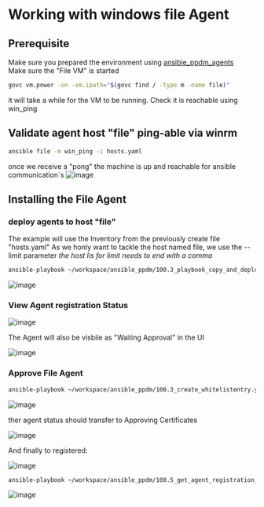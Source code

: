 # Working with windows file Agent
## Prerequisite

Make sure you prepared the environment using [ansible_ppdm_agents](./01.0_ansible_ppdm_agents.md)   
Make sure the "File VM" is started
```bash
govc vm.power -on -vm.ipath="$(govc find / -type m -name file)"
```
it will take a while for the VM to be running. Check it is reachable using win_ping

## Validate agent host "file"  ping-able via winrm

```bash
ansible file -m win_ping -i hosts.yaml
```
once we receive a "pong" the machine is up and reachable for ansible communication´s
![image](https://github.com/bob-builds-labs/bob-builds-labs.github.io/assets/8255007/c0b0f729-77e4-4bcb-b01b-bb4f8780a802)

## Installing the File Agent

### deploy agents to host "file"
The example will use the Inventory from the previously create file "hosts.yaml"
As we honly want to tackle the host named file, we use the --limit parameter
*the host lis for limit needs to end with a comma*

```bash
ansible-playbook ~/workspace/ansible_ppdm/100.3_playbook_copy_and_deploy_windows_agent.yaml -i hosts.yaml --limit file, 
```
![image](https://github.com/bob-builds-labs/bob-builds-labs.github.io/assets/8255007/a4967f07-5010-48a0-9026-386baa92586f)

### View Agent registration Status


![image](https://github.com/bob-builds-labs/bob-builds-labs.github.io/assets/8255007/9f80cd89-c5c6-4fb3-a77b-f3570c1b4dc5)

The Agent will also be visbile as "Waiting Approval" in the UI

![image](https://github.com/bob-builds-labs/bob-builds-labs.github.io/assets/8255007/46e4bb3d-5fd6-4dde-81a0-b27f3151dfd1)


### Approve File Agent

```bash
ansible-playbook ~/workspace/ansible_ppdm/100.3_create_whitelistentry.yaml -e "host_list=192.168.1.107"
```
![image](https://github.com/bob-builds-labs/bob-builds-labs.github.io/assets/8255007/60b8ef5b-420b-4f98-a6bf-cd09030ef6f1)


ther agent status should transfer to Approving Certificates

![image](https://github.com/bob-builds-labs/bob-builds-labs.github.io/assets/8255007/234ccecf-e136-43ab-b337-f6777205b993)

And finally to registered:

![image](https://github.com/bob-builds-labs/bob-builds-labs.github.io/assets/8255007/b5d3bf8f-48b9-4462-83ef-ed062291a3d2)

```bash
ansible-playbook ~/workspace/ansible_ppdm/100.5_get_agent_registration_status.yaml
```

![image](https://github.com/bob-builds-labs/bob-builds-labs.github.io/assets/8255007/81bf8058-d474-4eff-aa4c-bdef7965c494)




